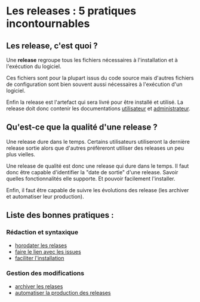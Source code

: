 Les releases : 5 pratiques incontournables
============================================

Les release, c'est quoi ?
------------------------

Une **release** regroupe tous les fichiers nécessaires à l'installation et à l'exécution du logiciel.

Ces fichiers sont pour la plupart issus du code source mais d'autres fichiers de configuration sont bien souvent aussi nécessaires à l'exécution d'un logiciel.

Enfin la release est l'artefact qui sera livré pour être installé et utilisé. La release doit donc contenir les documentations [utilisateur](../doc/utilisateur.md) et [administrateur](../doc/administrateur.md).

Qu'est-ce que la qualité d'une release ?
----------------------------------------

Une release dure dans le temps. Certains utilisateurs utiliseront la dernière release sortie alors que d'autres préfèreront utiliser des releases un peu plus vielles.

Une release de qualité est donc une release qui dure dans le temps. Il faut donc être capable d'identifier la "date de sortie" d'une release. Savoir quelles fonctionnalités elle supporte. Et pouvoir facilement l'installer.

Enfin, il faut être capable de suivre les évolutions des release (les archiver et automatiser leur production).

Liste des bonnes pratiques :
----------------------------

### Rédaction et syntaxique

* [horodater les relases](horodater.md)
* [faire le lien avec les issues](lier.md)
* [faciliter l'installation](installer.md)

### Gestion des modifications

* [archiver les relases](archiver.md)
* [automatiser la production des releases](automatiser.md)
